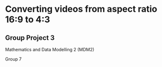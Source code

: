 # Converting videos from aspect ratio 16:9 to 4:3
## Group Project 3

Mathematics and Data Modelling 2 (MDM2)

Group 7
